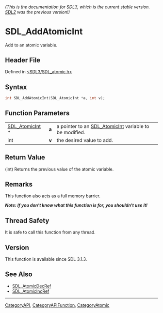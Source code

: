 ###### (This is the documentation for SDL3, which is the current stable version. [SDL2](https://wiki.libsdl.org/SDL2/) was the previous version!)
# SDL_AddAtomicInt

Add to an atomic variable.

## Header File

Defined in [<SDL3/SDL_atomic.h>](https://github.com/libsdl-org/SDL/blob/main/include/SDL3/SDL_atomic.h)

## Syntax

```c
int SDL_AddAtomicInt(SDL_AtomicInt *a, int v);
```

## Function Parameters

|                                  |       |                                                                         |
| -------------------------------- | ----- | ----------------------------------------------------------------------- |
| [SDL_AtomicInt](SDL_AtomicInt) * | **a** | a pointer to an [SDL_AtomicInt](SDL_AtomicInt) variable to be modified. |
| int                              | **v** | the desired value to add.                                               |

## Return Value

(int) Returns the previous value of the atomic variable.

## Remarks

This function also acts as a full memory barrier.

***Note: If you don't know what this function is for, you shouldn't use
it!***

## Thread Safety

It is safe to call this function from any thread.

## Version

This function is available since SDL 3.1.3.

## See Also

- [SDL_AtomicDecRef](SDL_AtomicDecRef)
- [SDL_AtomicIncRef](SDL_AtomicIncRef)

----
[CategoryAPI](CategoryAPI), [CategoryAPIFunction](CategoryAPIFunction), [CategoryAtomic](CategoryAtomic)

